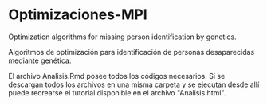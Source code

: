 # Optimizaciones-MPI

Optimization algorithms for missing person identification by genetics.

Algoritmos de optimización para identificación de personas desaparecidas mediante genética.

El archivo Analisis.Rmd posee todos los códigos necesarios. Si se descargan todos los archivos en una misma carpeta y se ejecutan desde allí puede recrearse el tutorial disponible en el archivo "Analisis.html".
